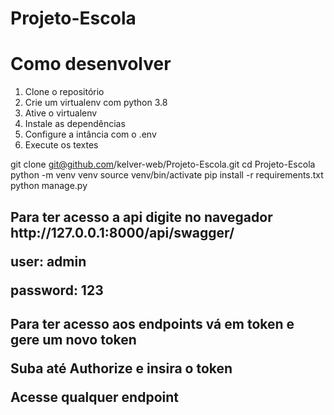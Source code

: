 # Projeto-Escola
<h1>Como desenvolver</h1>
<ol>
<li>Clone o repositório</li>
<li>Crie um virtualenv com python 3.8</li>
<li>Ative o virtualenv</li>
<li>Instale as dependências</li>
<li>Configure a intância com o .env</li>
<li>Execute os textes</li>
</ol>


git clone git@github.com/kelver-web/Projeto-Escola.git
cd Projeto-Escola
python -m venv venv
source venv/bin/activate
pip install -r requirements.txt
python manage.py

<h2>
  <p>Para ter acesso a api digite no navegador http://127.0.0.1:8000/api/swagger/<p>
  <p>user: admin</p>
  <p>password: 123</p>
<h2/>

<h2>
  <p>Para ter acesso aos endpoints vá em token e gere um novo token</p>
  <p>Suba até Authorize e insira o token</p>
  <p>Acesse qualquer endpoint</p>
<h2/>
